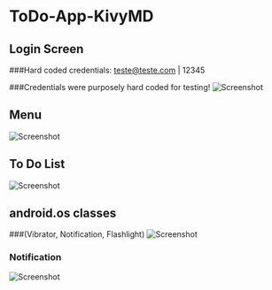 # ToDo-App-KivyMD

## Login Screen
###Hard coded credentials: teste@teste.com | 12345

###Credentials were purposely hard coded for testing!
![Screenshot](screenshots/1.jpg)


## Menu
![Screenshot](screenshots/2.jpg)


## To Do List
![Screenshot](screenshots/3.jpg)


## android.os classes 
###(Vibrator, Notification, Flashlight)
![Screenshot](screenshots/4.jpg)


### Notification
![Screenshot](screenshots/5.jpg)
